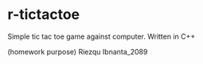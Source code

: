 # r-tictactoe
Simple tic tac toe game against computer. Written in C++

(homework purpose)
Riezqu Ibnanta_2089
